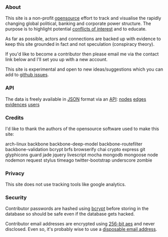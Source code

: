 ### About
This site is a non-profit [opensource] effort to track and visualise the rapidly changing global political, banking and corporate power structure. The purpose is to highlight potential [conflicts of interest][coi] and to educate.

As far as possible, actors and connections are backed up with evidence to keep this site grounded in fact and not speculation (conspiracy theory).

If you'd like to become a contributor then please email me via the contact link below and I'll set you up with a new account.

This site is experimental and open to new ideas/suggestions which you can add to [github issues][issues].

### API

The data is freely available in [JSON] format via an [API]:
[nodes](http://wdts.eu01.aws.af.cm/api/nodes)
[edges](http://wdts.eu01.aws.af.cm/api/edges)
[evidences](http://wdts.eu01.aws.af.cm/api/evidences)
[users](http://wdts.eu01.aws.af.cm/api/users)

### Credits

I'd like to thank the authors of the opensource software used to make this site:

arch-linux
backbone
backbone-deep-model
backbone-routefilter
backbone-validation
bcrypt
brfs
browserify
chai
crypto
express
git
glyphicons
guard
jade
jquery
livescript
mocha
mongodb
mongoose
node
nodemon
request
stylus
timeago
twitter-bootstrap
underscore
zombie

### Privacy

This site does not use tracking tools like google analytics.

### Security

Contributor passwords are hashed using [bcrypt] before storing in the database so should be safe even if the database gets hacked.

Contributor email addresses are encrypted using [256-bit aes][aes] and never disclosed. Even so, it's probably wise to use a [disposable email address][disposable-email].

[aes]:              http://en.wikipedia.org/wiki/Advanced_Encryption_Standard
[api]:              http://en.wikipedia.org/wiki/Application_programming_interface
[bcrypt]:           https://github.com/ncb000gt/node.bcrypt.js
[beta]:             https://en.wikipedia.org/wiki/Software_release_life_cycle
[coi]:              http://en.wikipedia.org/wiki/Conflict_of_interest
[disposable-email]: http://en.wikipedia.org/wiki/Disposable_e-mail_address
[issues]:           https://github.com/dizzib/WhoDoTheyServe.com/issues
[json]:             http://en.wikipedia.org/wiki/Json
[opensource]:       http://en.wikipedia.org/wiki/Open_source
